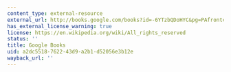 ```yaml
---
content_type: external-resource
external_url: http://books.google.com/books?id=-6YTzbQDoHYC&pg=PAfrontcover
has_external_license_warning: true
license: https://en.wikipedia.org/wiki/All_rights_reserved
status: ''
title: Google Books
uid: a2dc5518-7622-43d9-a2b1-d52056e3b12e
wayback_url: ''
---
```

